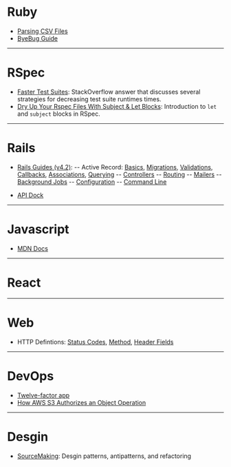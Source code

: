 # Ruby

- [Parsing CSV Files](http://technicalpickles.com/posts/parsing-csv-with-ruby/)
- [ByeBug Guide](https://github.com/deivid-rodriguez/byebug/blob/master/GUIDE.md)

---

# RSpec

- [Faster Test Suites](http://stackoverflow.com/a/5085842): StackOverflow answer that discusses several strategies for decreasing test suite runtimes times.
- [Dry Up Your Rspec Files With Subject & Let Blocks](http://benscheirman.com/2011/05/dry-up-your-rspec-files-with-subject-let-blocks/): Introduction to `let` and `subject` blocks in RSpec.


---

# Rails

- [Rails Guides (v4.2)](http://guides.rubyonrails.org/v4.2/): 
-- Active Record: [Basics](http://guides.rubyonrails.org/v4.2/active_record_basics.html), [Migrations](http://guides.rubyonrails.org/v4.2/active_record_migrations.html), [Validations](http://guides.rubyonrails.org/v4.2/active_record_validations.html), [Callbacks](http://guides.rubyonrails.org/v4.2/active_record_callbacks.html), [Associations](http://guides.rubyonrails.org/v4.2/association_basics.html), [Querying](http://guides.rubyonrails.org/v4.2/active_record_querying.html)
-- [Controllers](http://guides.rubyonrails.org/v4.2/action_controller_overview.html)
-- [Routing](http://guides.rubyonrails.org/v4.2/routing.html)
-- [Mailers](http://guides.rubyonrails.org/v4.2/action_mailer_basics.html)
-- [Background Jobs](http://guides.rubyonrails.org/v4.2/active_job_basics.html)
-- [Configuration](http://guides.rubyonrails.org/v4.2/configuring.html)
-- [Command Line](http://guides.rubyonrails.org/v4.2/command_line.html)

- [API Dock](http://apidock.com/rails/browse)

---

# Javascript

- [MDN Docs](https://developer.mozilla.org/en-US/docs/Web/JavaScript)

---

# React


---

# Web

- HTTP Defintions: [Status Codes](https://www.w3.org/Protocols/rfc2616/rfc2616-sec10.html), [Method](https://www.w3.org/Protocols/rfc2616/rfc2616-sec9.html#sec9), [Header Fields](https://www.w3.org/Protocols/rfc2616/rfc2616-sec14.html#sec14)

---

# DevOps

- [Twelve-factor app](https://12factor.net/)
- [How AWS S3 Authorizes an Object Operation](http://docs.aws.amazon.com/AmazonS3/latest/dev/access-control-auth-workflow-object-operation.html)

---

# Desgin

- [SourceMaking](https://sourcemaking.com/): Desgin patterns, antipatterns, and refactoring
